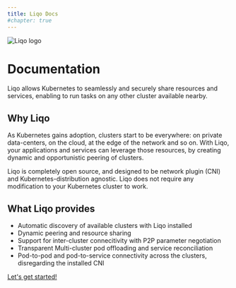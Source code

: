 ```yaml
---
title: Liqo Docs
#chapter: true
---
```


![Liqo logo](/images/logo-liqo-blue.svg)

# Documentation

Liqo allows Kubernetes to seamlessly and securely share resources and services, enabling to run tasks on any other 
cluster available nearby.

## Why Liqo

As Kubernetes gains adoption, clusters start to be everywhere: on private data-centers, on the cloud, at the edge of the network and so on. With Liqo, your applications and services can leverage those resources, by creating dynamic and opportunistic peering of clusters.


Liqo is completely open source, and designed to be network plugin (CNI) and Kubernetes-distribution agnostic. Liqo does not require any modification to your Kubernetes cluster to work.

## What Liqo provides

* Automatic discovery of available clusters with Liqo installed
* Dynamic peering and resource sharing
* Support for inter-cluster connecitivity with P2P parameter negotiation
* Transparent Multi-cluster pod offloading and service reconciliation
* Pod-to-pod and pod-to-service connectivity across the clusters, disregarding the installed CNI

[Let's get started!](user/gettingstarted)
